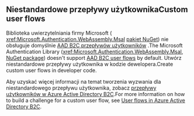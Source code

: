 ## <a name="custom-user-flows"></a><span data-ttu-id="c1d75-101">Niestandardowe przepływy użytkownika</span><span class="sxs-lookup"><span data-stu-id="c1d75-101">Custom user flows</span></span>

<span data-ttu-id="c1d75-102">Biblioteka uwierzytelniania firmy Microsoft ( <xref:Microsoft.Authentication.WebAssembly.Msal> [pakiet NuGet](https://www.nuget.org/packages/Microsoft.Authentication.WebAssembly.Msal/)) nie obsługuje domyślnie [AAD B2C przepływów użytkowników](/azure/active-directory-b2c/user-flow-overview) .</span><span class="sxs-lookup"><span data-stu-id="c1d75-102">The Microsoft Authentication Library (<xref:Microsoft.Authentication.WebAssembly.Msal>, [NuGet package](https://www.nuget.org/packages/Microsoft.Authentication.WebAssembly.Msal/)) doesn't support [AAD B2C user flows](/azure/active-directory-b2c/user-flow-overview) by default.</span></span> <span data-ttu-id="c1d75-103">Utwórz niestandardowe przepływy użytkownika w kodzie dewelopera.</span><span class="sxs-lookup"><span data-stu-id="c1d75-103">Create custom user flows in developer code.</span></span>

<span data-ttu-id="c1d75-104">Aby uzyskać więcej informacji na temat tworzenia wyzwania dla niestandardowego przepływu użytkownika, zobacz [przepływy użytkowników w Azure Active Directory B2C](/azure/active-directory-b2c/user-flow-overview).</span><span class="sxs-lookup"><span data-stu-id="c1d75-104">For more information on how to build a challenge for a custom user flow, see [User flows in Azure Active Directory B2C](/azure/active-directory-b2c/user-flow-overview).</span></span>
